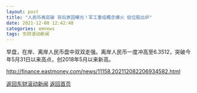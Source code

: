 ```yaml
---
layout: post
title: "人民币再突破 背后原因曝光！军工重组概念爆火 低位股出炉"
date: 2021-12-08 12:42:48
categories: emnews
tags: 东财滚动新闻
---
```


早盘，在岸、离岸人民币盘中双双走强。离岸人民币一度冲高至6.3512，突破今年5月31日以来高点，创2018年5月以来新高。

<http://finance.eastmoney.com/news/11158,202112082206934582.html>

[返回东财滚动新闻](//finews.withounder.com/emnews/)
[返回首页](//finews.withounder.com/)